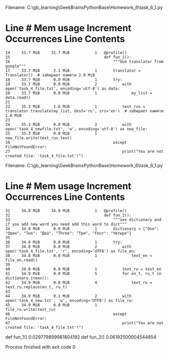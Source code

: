 Filename: C:\gb_learning\GeekBrainsPythonBase\Homework_6\task_6_1.py

Line #    Mem usage    Increment  Occurrences   Line Contents
=============================================================
    14     31.7 MiB     31.7 MiB           1   @profile()
    15                                         def fun_1():
    16                                             """Use translator from google"""
    17     33.7 MiB      2.1 MiB           1       translator = Translator()  # забирает памяти 2.0 MiB
    18     33.7 MiB      0.0 MiB           1       try:
    19     33.7 MiB      0.0 MiB           2           with open('task_4_file.txt', encoding='utf-8') as data:
    20     33.7 MiB      0.0 MiB           1               my_list = data.read()
    21                                         
    22     35.3 MiB      1.6 MiB           1           text_rus = translator.translate(my_list, dest='ru', src='en')  # забирает памяти 1.6 MiB
    23                                         
    24     35.3 MiB      0.0 MiB           2           with open('task_4_newfile.txt', 'w', encoding='utf-8') as new_file:
    25     35.3 MiB      0.0 MiB           1               new_file.write(text_rus.text)
    26                                             except FileNotFoundError:
    27                                                 print("You are not created file: 'task_4_file.txt'!")


Filename: C:\gb_learning\GeekBrainsPythonBase\Homework_6\task_6_1.py

Line #    Mem usage    Increment  Occurrences   Line Contents
=============================================================
    31     34.8 MiB     34.8 MiB           1   @profile()
    32                                         def fun_2():
    33                                             """use dictionary and if you add new word you need add this word to dict"""
    34     34.8 MiB      0.0 MiB           1       dictionary = {"One": "Один", "Two": "Два", "Three": "Три", "Four": "Четыре"}
    35                                         
    36     34.8 MiB      0.0 MiB           1       try:
    37     34.8 MiB      0.0 MiB           2           with open('task_4_file.txt', 'r', encoding='UTF8') as file_en:
    38     34.8 MiB      0.0 MiB           1               text_en = file_en.read()
    39                                         
    40     34.8 MiB      0.0 MiB           1           text_ru = text_en
    41     34.9 MiB      0.0 MiB           5           for en_t, ru_t in dictionary.items():
    42     34.9 MiB      0.0 MiB           4               text_ru = text_ru.replace(en_t, ru_t)
    43                                         
    44     34.9 MiB      0.1 MiB           2           with open('task_4_new.txt', 'w', encoding='UTF8') as file_ru:
    45     34.9 MiB      0.0 MiB           1               file_ru.write(text_ru)
    46                                             except FileNotFoundError:
    47                                                 print("You are not created file: 'task_4_file.txt'!")


def fun_1() 0.029779899981804192
def fun_2() 0.06192500004544854

Process finished with exit code 0